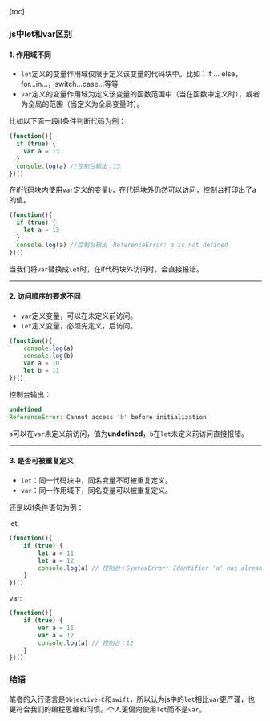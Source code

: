 [toc]

### js中let和var区别

#### 1. 作用域不同

* `let`定义的变量作用域仅限于定义该变量的代码块中。比如：if ... else，for...in...，switch...case...等等
* `var`定义的变量作用域为定义该变量的函数范围中（当在函数中定义时），或者为全局的范围（当定义为全局变量时）。

比如以下面一段if条件判断代码为例：

```javascript
(function(){
  if (true) {
    var a = 13
  }
  console.log(a) //控制台输出：13
})()
```

在if代码块内使用`var`定义的变量`b`，在代码块外仍然可以访问，控制台打印出了a的值。

```javascript
(function(){
  if (true) {
    let a = 13
  }
  console.log(a) //控制台输出：ReferenceError: a is not defined
})()
```

当我们将`var`替换成`let`时，在if代码块外访问时，会直接报错。

---

#### 2. 访问顺序的要求不同

* `var`定义变量，可以在未定义前访问。
* `let`定义变量，必须先定义，后访问。

```javascript
(function(){
	console.log(a)
	console.log(b)
	var a = 10
	let b = 11
})()
```

控制台输出：

```javascript
undefined
ReferenceError: Cannot access 'b' before initialization
```

`a`可以在`var`未定义前访问，值为**undefined**，`b`在`let`未定义前访问直接报错。

---

#### 3. 是否可被重复定义

* `let`：同一代码块中，同名变量不可被重复定义。
* `var`：同一作用域下，同名变量可以被重复定义。

还是以if条件语句为例：

let:

```javascript
(function(){
	if (true) {
		let a = 11
		let a = 12
		console.log(a) // 控制台：SyntaxError: Identifier 'a' has already been declared
	}
})()
```

var:

```javascript
(function(){
	if (true) {
		var a = 11
		var a = 12
		console.log(a) // 控制台：12
	}
})()
```

### 结语

笔者的入行语言是`Objective-C`和`swift`，所以认为js中的`let`相比`var`更严谨，也更符合我们的编程思维和习惯。个人更偏向使用`let`而不是`var`。


